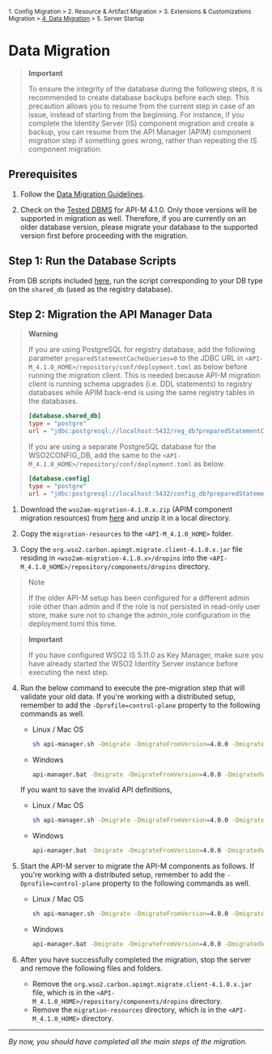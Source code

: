 <small> 1. Config Migration > 2. Resource & Artifact Migration > 3. Extensions & Customizations Migration > [4. Data Migration](./data-migration.md) > 5. Server Startup </small>

# Data Migration

> **Important**
>  
> To ensure the integrity of the database during the following steps, it is recommended to create database backups before each step. This precaution allows you to resume from the current step in case of an issue, instead of starting from the beginning. For instance, if you complete the Identity Server (IS) component migration and create a backup, you can resume from the API Manager (APIM) component migration step if something goes wrong, rather than repeating the IS component migration.

## Prerequisites

1. Follow the [Data Migration Guidelines](../../../general-data-migration.md).
   
2. Check on the [Tested DBMS](https://apim.docs.wso2.com/en/4.1.0/install-and-setup/setup/reference/product-compatibility/#tested-dbmss) for API-M 4.1.0. Only those versions will be supported in migration as well. Therefore, if you are currently on an older database version, please migrate your database to the supported version first before proceeding with the migration.

## Step 1: Run the Database Scripts

From DB scripts included [here](../../../../../../api-manager/migration-resources/apim-4.1.0-resources/db-scripts/upgrading-from-400-to-410), run the script corresponding to your DB type on the `shared_db` (used as the registry database).

## Step 2: Migration the API Manager Data

> **Warning**
>  
> If you are using PostgreSQL for registry database, add the following parameter `preparedStatementCacheQueries=0` to the JDBC URL in `<API-M_4.1.0_HOME>/repository/conf/deployment.toml` as below before running the migration client.  This is needed because API-M migration client is running schema upgrades (i.e. DDL statements) to registry databases while APIM back-end is using the same registry tables in the databases.
>  ```toml
>  [database.shared_db]
>  type = "postgre"
>  url = "jdbc:postgresql://localhost:5432/reg_db?preparedStatementCacheQueries=0"
>  ```
>  
> If you are using a separate PostgreSQL database for the WSO2CONFIG_DB, add the same to the `<API-M_4.1.0_HOME>/repository/conf/deployment.toml` as below.
>  ```toml
>  [database.config]
>  type = "postgre"
>  url = "jdbc:postgresql://localhost:5432/config_db?preparedStatementCacheQueries=0"
>  ```

1. Download the `wso2am-migration-4.1.0.x.zip` (APIM component migration resources) from [here](../../../../../../api-manager/migration-resources/apim-4.1.0-resources/attachments/apim) and unzip it in a local directory.

2. Copy the `migration-resources` to the `<API-M_4.1.0_HOME>` folder.

3. Copy the `org.wso2.carbon.apimgt.migrate.client-4.1.0.x.jar` file residing in `<wso2am-migration-4.1.0.x>/dropins` into the `<API-M_4.1.0_HOME>/repository/components/dropins` directory.

> Note
>
> If the older API-M setup has been configured for a different admin role other than admin and if the role is not persisted in read-only user store, make sure not to change the admin_role configuration in the deployment.toml this time.

> **Important**
> 
> If you have configured WSO2 IS 5.11.0 as Key Manager, make sure you have already started the WSO2 Identity Server instance before executing the next step.


4. Run the below command to execute the pre-migration step that will validate your old data. If you're working with a distributed setup, remember to add the `-Dprofile=control-plane` property to the following commands as well.

    - Linux / Mac OS
      ```bash
      sh api-manager.sh -Dmigrate -DmigrateFromVersion=4.0.0 -DmigratedVersion=4.1.0 -DrunPreMigration
      ```
    - Windows
      ```bash
      api-manager.bat -Dmigrate -DmigrateFromVersion=4.0.0 -DmigratedVersion=4.1.0 -DrunPreMigration
      ```

    If you want to save the invalid API definitions,
    
    - Linux / Mac OS
      ```bash
      sh api-manager.sh -Dmigrate -DmigrateFromVersion=4.0.0 -DmigratedVersion=4.1.0 -DrunPreMigration -DsaveInvalidDefinition
      ```
    - Windows
      ```bash
      api-manager.bat -Dmigrate -DmigrateFromVersion=4.0.0 -DmigratedVersion=4.1.0 -DrunPreMigration -DsaveInvalidDefinition
      ```


5. Start the API-M server to migrate the API-M components as follows. If you're working with a distributed setup, remember to add the `-Dprofile=control-plane` property to the following commands as well.

    - Linux / Mac OS
      ```bash
      sh api-manager.sh -Dmigrate -DmigrateFromVersion=4.0.0 -DmigratedVersion=4.1.0
      ```
    - Windows
      ```bash
      api-manager.bat -Dmigrate -DmigrateFromVersion=4.0.0 -DmigratedVersion=4.1.0
      ```

6. After you have successfully completed the migration, stop the server and remove the following files and folders.
    
    - Remove the `org.wso2.carbon.apimgt.migrate.client-4.1.0.x.jar` file, which is in the `<API-M_4.1.0_HOME>/repository/components/dropins` directory.
    - Remove the `migration-resources` directory, which is in the `<API-M_4.1.0_HOME>` directory.

---
*By now, you should have completed all the main steps of the migration.*
